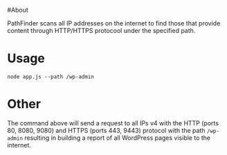 #About

PathFinder scans all IP addresses on the internet to find those that provide content through HTTP/HTTPS protocool
under the specified path.

# Usage

    node app.js --path /wp-admin
    
# Other
    
The command above will send a request to all IPs v4 with the HTTP (ports 80, 8080, 9080) and HTTPS (ports 443, 9443)
protocol with the path `/wp-admin` resulting in building a report of all WordPress pages visible to the internet.
